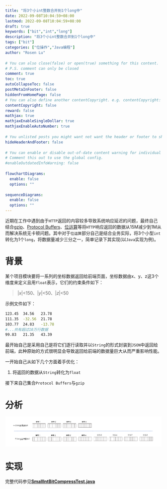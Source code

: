 ```yaml
---
title: "将3个小int整数合并到1个long中"
date: 2022-09-08T10:04:59+08:00
lastmod: 2022-09-08T10:04:59+08:00
draft: true
keywords: ["bit","int","long"]
description: "将3个小int整数合并到1个long中"
tags: ["bit"]
categories: ["位操作","Java编程"]
author: "Rosen Lu"

# You can also close(false) or open(true) something for this content.
# P.S. comment can only be closed
comment: true
toc: true
autoCollapseToc: false
postMetaInFooter: false
hiddenFromHomePage: false
# You can also define another contentCopyright. e.g. contentCopyright: "This is another copyright."
contentCopyright: false
reward: false
mathjax: true
mathjaxEnableSingleDollar: true
mathjaxEnableAutoNumber: true

# You unlisted posts you might want not want the header or footer to show
hideHeaderAndFooter: false

# You can enable or disable out-of-date content warning for individual post.
# Comment this out to use the global config.
#enableOutdatedInfoWarning: false

flowchartDiagrams:
  enable: false
  options: ""

sequenceDiagrams: 
  enable: false
  options: ""
---
```


近期在工作中遇到由于`HTTP`返回的内容较多导致系统响应延迟的问题，最终自己结合[gzip](https://en.wikipedia.org/wiki/Gzip)、[Protocol Buffers](https://developers.google.com/protocol-buffers)、[位运算](https://zh.wikipedia.org/wiki/%E4%BD%8D%E6%93%8D%E4%BD%9C)等将`HTTP`响应返回的数据从15M减少到1M从而解决系统无卡顿问题。其中对于`位运算`部分自己是结合业务实际，将3个小型`int`转化为1个`long`，将数据量减少三分之一，简单记录下其实现(以`Java`实现为例)。

<!--more-->

# 背景

某个项目模块要将一系列的坐标数据返回给前端页面，坐标数据由x、y、z这3个维度来定义且用`float`表示，它们的约束条件如下：

> $|x|$<150、$|y|$<50、$|z|$<50

示例文件如下：

```bash
123.45	34.56	23.78
111.35	-32.56	21.78
103.77	24.83	-13.78
#...共有超过10万行数据
99.83	21.35	43.39
```

最开始自己是采用自己是将它们逐行读取并以`String`的形式封装到`JSON`中返回给前端，此种原始的方式很明显会导致返回给前端的数据量巨大从而严重影响性能。

一开始自己从如下几个方面着手优化：

1. 将返回的数据从`String`转化为`float`

接下来自己集合`Protocol Buffers`与`gzip`

# 分析

![int和long占用的bit位数](/blog_img/bit/merge-three-int-number-into-a-long-number/bits-used-by-int-and-long.png "int和long占用的bit位数")  

# 实现

完整代码参见[**SmallIntBitCompressTest.java**](https://github.com/lucumt/myrepository/blob/master/bit/SmallIntBitCompressTest.java)